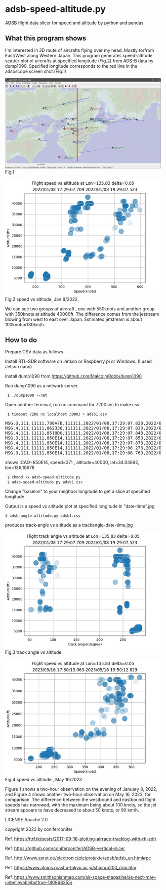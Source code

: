 # adsb-speed-altitude.py 
ADSB flight data slicer for speed and altitude by python and pandas

## What this program shows

I'm interested in 3D route of aircrafts flying over my head. Mostly to/from East/West
along Western Japan. 
This program generates speed-altitude scatter plot of aircrafts at specified longitude (Fig.2) from ADS-B data by dump1090.
Specified longitude corresponds to the red line in the adsbscope screen shot.(Fig.1)

![Fig.1 aircraft flow ](adsbscope.jpg)Fig.1


![Fig.2 speed vs altitude](adsb5.jpg)Fig.2 speed vs altitude, Jan 8/2022

We can see two groups of aircraft , one with 550knots and another group with 350knots at altitude 40000ft.
The difference comes from the jetstream blowing from west to east over Japan.
Estimated jetstream is about 100knots=180km/h.

## How to do
Prepare CSV data as follows

Install RTL-SDR software on Jetson or Raspberry pi or Windows. (I used Jetson nano)

Install dump1090 from https://github.com/MalcolmRobb/dump1090

Run dump1090 as a network server.

	 $ ./dump1090 --net

Open another terminal, run nc command for 7200sec to make csv

	 $ timeout 7200 nc localhost 30003 > adsb1.csv

<pre>
MSG,3,111,11111,780A7B,111111,2022/01/08,17:29:07.820,2022/01/08,17:29:07.777,,36000,,,33.96786,134.76025,,,,,,0
MSG,4,111,11111,862338,111111,2022/01/08,17:29:07.833,2022/01/08,17:29:07.778,,,436,72,,,3392,,,,,0
MSG,4,111,11111,8518D0,111111,2022/01/08,17:29:07.848,2022/01/08,17:29:07.840,,,365,223,,,-1664,,,,,0
MSG,3,111,11111,850E14,111111,2022/01/08,17:29:07.853,2022/01/08,17:29:07.841,,40000,,,34.04984,136.10842,,,,,,0
MSG,4,111,11111,850E14,111111,2022/01/08,17:29:07.873,2022/01/08,17:29:07.842,,,371,236,,,0,,,,,0
MSG,4,111,11111,850E14,111111,2022/01/08,17:29:08.273,2022/01/08,17:29:08.236,,,371,236,,,0,,,,,0
MSG,3,111,11111,850E14,111111,2022/01/08,17:29:08.763,2022/01/08,17:29:08.758,,40000,,,34.04892,136.10687,,,,,,0
</pre>
shows ICAO=850E14, speed=371 , altitude=40000, lat=34.04892, lon=136.10678


	 $ chmod +x adsb-speed-altitude.py
	 $ adsb-speed-altitude.py adsb1.csv

Change "baselon" to your neighbor longitude to get a slice at specified longitude.

Output is a speed vs altitude plot at specified longitude in  "date-time".jpg

	$ adsb-angle-altitude.py adsb1.csv

produces track-angle vs altitude as a trackangle-date-time.jpg


![Fig.3 track angle vs altitude](trackangle-2022-01-08-17-29-07.709.jpg)Fig.3 track angle vs altitude


![Fig.4 speed vs altitude](2023-05-16-17-50-13.063.jpg) Fig.4 speed vs altitude , May 16/2023

Figure 1 shows a two-hour observation on the evening of January 8, 2022, and Figure 4 shows another two-hour observation on May 16, 2023, for comparison. The difference between the westbound and eastbound flight speeds has narrowed, with the maximum being about 100 knots, so the jet stream appears to have decreased to about 50 knots, or 90 km/h.


LICENSE Apache 2.0

copyright 2023 by coniferconifer

Ref. https://ttrf.tk/posts/2017-09-18-plotting-airrace-tracklog-with-rtl-sdr/

Ref. https://github.com/coniferconifer/ADSB-vertical-slicer

Ref. http://www.sprut.de/electronic/pic/projekte/adsb/adsb_en.html#pc

Ref. https://www.atmos.rcast.u-tokyo.ac.jp/shion/u200_clim.htm

Ref. https://www.smithsonianmag.com/air-space-magazine/as-next-may-unbelievablebuttrue-180968355/